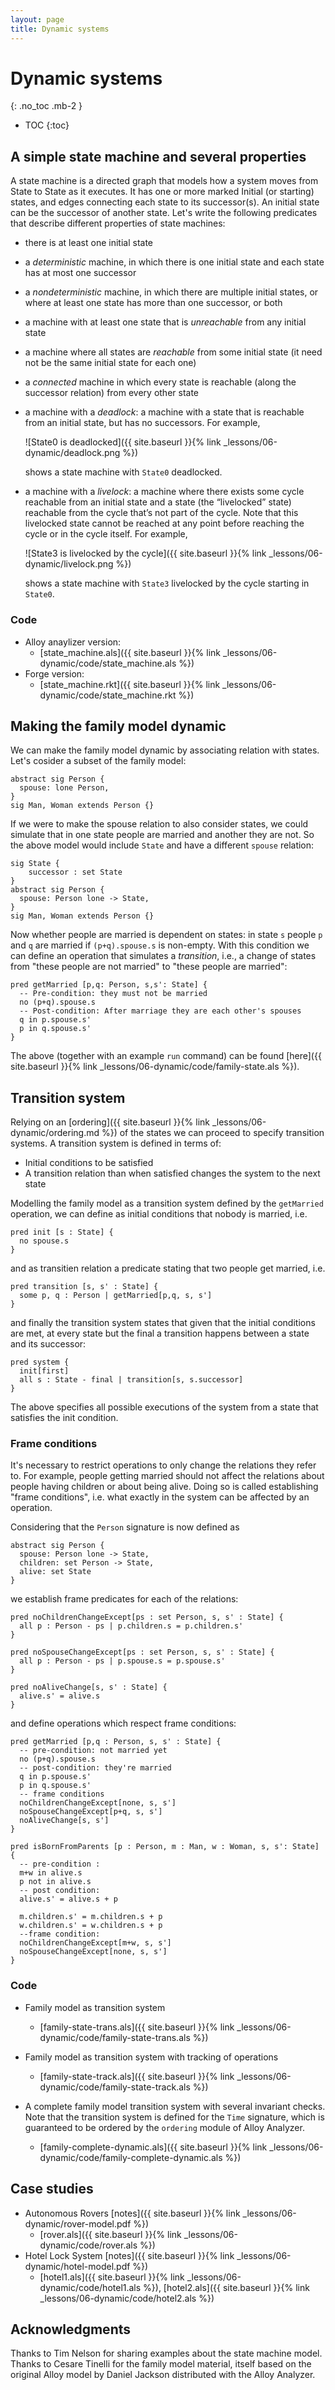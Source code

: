 ```yaml
---
layout: page
title: Dynamic systems
---
```


# Dynamic systems
{: .no_toc .mb-2 }

- TOC
{:toc}

## A simple state machine and several properties

A state machine is a directed graph that models how a system moves from State to
State as it executes. It has one or more marked Initial (or starting) states,
and edges connecting each state to its successor(s). An initial state can be the
successor of another state. Let's write the following predicates that describe
different properties of state machines:

- there is at least one initial state

- a *deterministic* machine, in which there is one initial state and each state
  has at most one successor

- a *nondeterministic* machine, in which there are multiple initial states, or
  where at least one state has more than one successor, or both

- a machine with at least one state that is *unreachable* from any initial state

- a machine where all states are *reachable* from some initial state (it need not
  be the same initial state for each one)

- a *connected* machine in which every state is reachable (along the successor
  relation) from every other state

- a machine with a *deadlock*: a machine with a state that is reachable from an
  initial state, but has no successors. For example,

  ![State0 is deadlocked]({{ site.baseurl }}{% link _lessons/06-dynamic/deadlock.png %})

  shows a state machine with `State0` deadlocked.

- a machine with a *livelock*: a machine where there exists some cycle reachable
  from an initial state and a state (the “livelocked” state) reachable from the
  cycle that’s not part of the cycle. Note that this livelocked state cannot be
  reached at any point before reaching the cycle or in the cycle itself. For example,

  ![State3 is livelocked by the cycle]({{ site.baseurl }}{% link _lessons/06-dynamic/livelock.png %})

  shows a state machine with `State3` livelocked by the cycle starting in `State0`.

### Code

- Alloy anaylizer version:
  - [state_machine.als]({{ site.baseurl }}{% link _lessons/06-dynamic/code/state_machine.als %})
- Forge version:
  - [state_machine.rkt]({{ site.baseurl }}{% link _lessons/06-dynamic/code/state_machine.rkt %})

## Making the family model dynamic

We can make the family model dynamic by associating relation with states. Let's
cosider a subset of the family model:

```alloy
abstract sig Person {
  spouse: lone Person,
}
sig Man, Woman extends Person {}
```

If we were to make the spouse relation to also consider states, we could
simulate that in one state people are married and another they are not. So the
above model would include `State` and have a different `spouse` relation:

```alloy
sig State {
    successor : set State
}
abstract sig Person {
  spouse: Person lone -> State,
}
sig Man, Woman extends Person {}
```

Now whether people are married is dependent on states: in state `s` people `p`
and `q` are married if `(p+q).spouse.s` is non-empty. With this condition we can
define an operation that simulates a *transition*, i.e., a change of states from
"these people are not married" to "these people are married":

```alloy
pred getMarried [p,q: Person, s,s': State] {
  -- Pre-condition: they must not be married
  no (p+q).spouse.s
  -- Post-condition: After marriage they are each other's spouses
  q in p.spouse.s'
  p in q.spouse.s'
}
```

The above (together with an example `run` command) can be found [here]({{ site.baseurl }}{% link _lessons/06-dynamic/code/family-state.als %}).

## Transition system

Relying on an [ordering]({{ site.baseurl }}{% link _lessons/06-dynamic/ordering.md %}) of the states we can proceed to specify transition systems. A transition system is defined in terms of:

- Initial conditions to be satisfied
- A transition relation than when satisfied changes the system to the next state

Modelling the family model as a transition system defined by the `getMarried` operation, we can define as initial conditions that nobody is married, i.e.

```alloy
pred init [s : State] {
  no spouse.s
}
```

and as transitien relation a predicate stating that two people get married, i.e.

```alloy
pred transition [s, s' : State] {
  some p, q : Person | getMarried[p,q, s, s']
}
```

and finally the transition system states that given that the initial conditions are met, at every state but the final a transition happens between a state and its successor:

``` alloy
pred system {
  init[first]
  all s : State - final | transition[s, s.successor]
}
```

The above specifies all possible executions of the system from a state that satisfies the init condition.

### Frame conditions

It's necessary to restrict operations to only change the relations they refer to. For example, people getting married should not affect the relations about people having children or about being alive. Doing so is called establishing "frame conditions", i.e. what exactly in the system can be affected by an operation.

Considering that the `Person` signature is now defined as

``` alloy
abstract sig Person {
  spouse: Person lone -> State,
  children: set Person -> State,
  alive: set State
}
```

we establish frame predicates for each of the relations:

``` alloy
pred noChildrenChangeExcept[ps : set Person, s, s' : State] {
  all p : Person - ps | p.children.s = p.children.s'
}

pred noSpouseChangeExcept[ps : set Person, s, s' : State] {
  all p : Person - ps | p.spouse.s = p.spouse.s'
}

pred noAliveChange[s, s' : State] {
  alive.s' = alive.s
}
```

and define operations which respect frame conditions:

``` alloy
pred getMarried [p,q : Person, s, s' : State] {
  -- pre-condition: not married yet
  no (p+q).spouse.s
  -- post-condition: they're married
  q in p.spouse.s'
  p in q.spouse.s'
  -- frame conditions
  noChildrenChangeExcept[none, s, s']
  noSpouseChangeExcept[p+q, s, s']
  noAliveChange[s, s']
}

pred isBornFromParents [p : Person, m : Man, w : Woman, s, s': State] {
  -- pre-condition :
  m+w in alive.s
  p not in alive.s
  -- post condition:
  alive.s' = alive.s + p

  m.children.s' = m.children.s + p
  w.children.s' = w.children.s + p
  --frame condition:
  noChildrenChangeExcept[m+w, s, s']
  noSpouseChangeExcept[none, s, s']
}
```

### Code

- Family model as transition system
  - [family-state-trans.als]({{ site.baseurl }}{% link _lessons/06-dynamic/code/family-state-trans.als %})

- Family model as transition system with tracking of operations
  - [family-state-track.als]({{ site.baseurl }}{% link _lessons/06-dynamic/code/family-state-track.als %})

- A complete family model transition system with several invariant checks. Note that the transition system is defined for the `Time` signature, which is guaranteed to be ordered by the `ordering` module of Alloy Analyzer.
  - [family-complete-dynamic.als]({{ site.baseurl }}{% link _lessons/06-dynamic/code/family-complete-dynamic.als %})

## Case studies

- Autonomous Rovers [notes]({{ site.baseurl }}{% link _lessons/06-dynamic/rover-model.pdf %})
  - [rover.als]({{ site.baseurl }}{% link _lessons/06-dynamic/code/rover.als %})
- Hotel Lock System [notes]({{ site.baseurl }}{% link _lessons/06-dynamic/hotel-model.pdf %})
  - [hotel1.als]({{ site.baseurl }}{% link _lessons/06-dynamic/code/hotel1.als %}), [hotel2.als]({{ site.baseurl }}{% link _lessons/06-dynamic/code/hotel2.als %})


## Acknowledgments

Thanks to Tim Nelson for sharing examples about the state machine model. Thanks to Cesare Tinelli for the family model material, itself based on the original Alloy model by Daniel Jackson distributed with the Alloy Analyzer.
